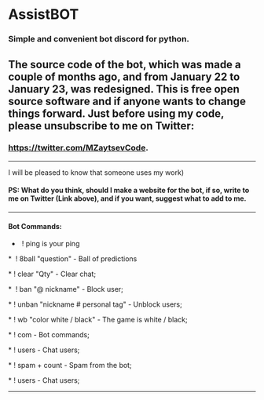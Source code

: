 # AssistBOT 
### Simple and convenient bot discord for python.
The source code of the bot, which was made a couple of months ago, and from January 22 to January 23, was redesigned.
This is free open source software and if anyone wants to change things forward. Just before using my code, please unsubscribe to me on Twitter: 
---
 ### https://twitter.com/MZaytsevCode.
___
 I will be pleased to know that someone uses my work)
 
 #### PS: What do you think, should I make a website for the bot, if so, write to me on Twitter (Link above), and if you want, suggest what to add to me.


___
#### Bot Commands:
*  ! ping is your ping

*  ! 8ball "question" - Ball of predictions

* ! clear "Qty" - Clear chat;

*  ! ban "@ nickname" - Block user;

* ! unban "nickname # personal tag" - Unblock users;

* ! wb "color white / black" - The game is white / black;

* ! com - Bot commands;

* ! users - Chat users;

* ! spam + count - Spam from the bot;

* ! users - Chat users;
___
